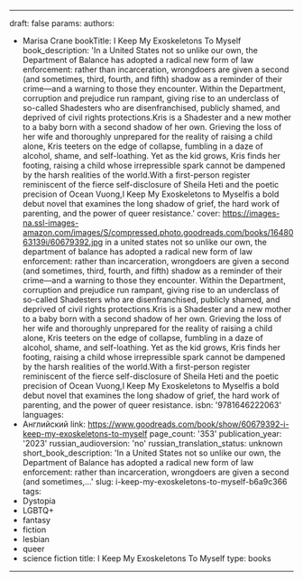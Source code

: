 ---
draft: false
params:
  authors:
  - Marisa Crane
  bookTitle: I Keep My Exoskeletons To Myself
  book_description: 'In a United States not so unlike our own, the Department of Balance
    has adopted a radical new form of law enforcement: rather than incarceration,
    wrongdoers are given a second (and sometimes, third, fourth, and fifth) shadow
    as a reminder of their crime—and a warning to those they encounter. Within the
    Department, corruption and prejudice run rampant, giving rise to an underclass
    of so-called Shadesters who are disenfranchised, publicly shamed, and deprived
    of civil rights protections.Kris is a Shadester and a new mother to a baby born
    with a second shadow of her own. Grieving the loss of her wife and thoroughly
    unprepared for the reality of raising a child alone, Kris teeters on the edge
    of collapse, fumbling in a daze of alcohol, shame, and self-loathing. Yet as the
    kid grows, Kris finds her footing, raising a child whose irrepressible spark cannot
    be dampened by the harsh realities of the world.With a first-person register reminiscent
    of the fierce self-disclosure of Sheila Heti and the poetic precision of Ocean
    Vuong,I Keep My Exoskeletons to Myselfis a bold debut novel that examines the
    long shadow of grief, the hard work of parenting, and the power of queer resistance.'
  cover: https://images-na.ssl-images-amazon.com/images/S/compressed.photo.goodreads.com/books/1648063139i/60679392.jpg
  in a united states not so unlike our own, the department of balance has adopted a radical new form of law enforcement: rather
    than incarceration, wrongdoers are given a second (and sometimes, third, fourth,
    and fifth) shadow as a reminder of their crime—and a warning to those they encounter.
    Within the Department, corruption and prejudice run rampant, giving rise to an
    underclass of so-called Shadesters who are disenfranchised, publicly shamed, and
    deprived of civil rights protections.Kris is a Shadester and a new mother to a
    baby born with a second shadow of her own. Grieving the loss of her wife and thoroughly
    unprepared for the reality of raising a child alone, Kris teeters on the edge
    of collapse, fumbling in a daze of alcohol, shame, and self-loathing. Yet as the
    kid grows, Kris finds her footing, raising a child whose irrepressible spark cannot
    be dampened by the harsh realities of the world.With a first-person register reminiscent
    of the fierce self-disclosure of Sheila Heti and the poetic precision of Ocean
    Vuong,I Keep My Exoskeletons to Myselfis a bold debut novel that examines the
    long shadow of grief, the hard work of parenting, and the power of queer resistance.
  isbn: '9781646222063'
  languages:
  - Английский
  link: https://www.goodreads.com/book/show/60679392-i-keep-my-exoskeletons-to-myself
  page_count: '353'
  publication_year: '2023'
  russian_audioversion: 'no'
  russian_translation_status: unknown
  short_book_description: 'In a United States not so unlike our own, the Department
    of Balance has adopted a radical new form of law enforcement: rather than incarceration,
    wrongdoers are given a second (and sometimes,...'
  slug: i-keep-my-exoskeletons-to-myself-b6a9c366
  tags:
  - Dystopia
  - LGBTQ+
  - fantasy
  - fiction
  - lesbian
  - queer
  - science fiction
title: I Keep My Exoskeletons To Myself
type: books
------
